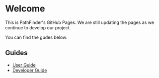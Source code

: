 # Welcome

This is PathFinder's GitHub Pages. We are still updating the pages as we continue to develop our project.

You can find the gudes below:

## Guides
* [User Guide](./guides/user)
* [Developer Guide](./guides/developer)

